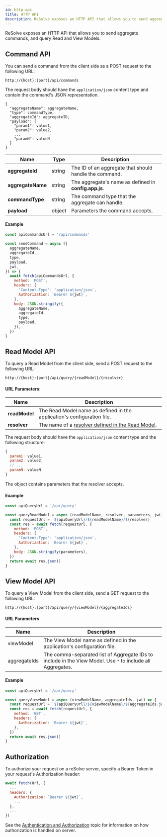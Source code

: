 ```yaml
---
id: http-api
title: HTTP API
description: ReSolve exposes an HTTP API that allows you to send aggregate commands, and query Read and View Models.
---
```


ReSolve exposes an HTTP API that allows you to send aggregate commands, and query Read and View Models.

## Command API

You can send a command from the client side as a POST request to the following URL:

```
http://{host}:{port}/api/commands
```

The request body should have the `application/json` content type and contain the command's JSON representation.

```
{
  "aggregateName": aggregateName,
  "type": commandType,
  "aggregateId": aggregateID,
  "payload": {
    "param1": value1,
    "param2": value2,
    ...
    "paramN": valueN
  }
}
```

| Name              | Type   | Description                                            |
| ----------------- | ------ | ------------------------------------------------------ |
| **aggregateId**   | string | The ID of an aggregate that should handle the command. |
| **aggregateName** | string | The aggregate's name as defined in **config.app.js**.  |
| **commandType**   | string | The command type that the aggregate can handle.        |
| **payload**       | object | Parameters the command accepts.                        |

#### Example

```js
const apiCommandsUrl = '/api/commands'

const sendCommand = async ({
  aggregateName,
  aggregateId,
  type,
  payload,
  jwt,
}) => {
  await fetch(apiCommandsUrl, {
    method: 'POST',
    headers: {
      'Content-Type': 'application/json',
      Authorization: `Bearer ${jwt}`,
    },
    body: JSON.stringify({
      aggregateName,
      aggregateId,
      type,
      payload,
    }),
  })
}
```

## Read Model API

To query a Read Model from the client side, send a POST request to the following URL:

```
http://{host}:{port}/api/query/{readModel}/{resolver}
```

#### URL Parameters:

| Name          | Description                                                             |
| ------------- | ----------------------------------------------------------------------- |
| **readModel** | The Read Model name as defined in the application's configuration file. |
| **resolver**  | The name of a [resolver defined in the Read Model](#resolvers).         |

The request body should have the `application/json` content type and the following structure:

```js
{
  param1: value1,
  param2: value2,
  // ...
  paramN: valueN
}
```

The object contains parameters that the resolver accepts.

#### Example

```js
const apiQueryUrl = '/api/query'

const queryReadModel = async (readModelName, resolver, parameters, jwt) => {
  const requestUrl = `${apiQueryUrl}/${readModelName}/${resolver}`
  const res = await fetch(requestUrl, {
    method: 'POST',
    headers: {
      'Content-Type': 'application/json',
      Authorization: `Bearer ${jwt}`,
    },
    body: JSON.stringify(parameters),
  })
  return await res.json()
}
```

## View Model API

To query a View Model from the client side, send a GET request to the following URL:

```
http://{host}:{port}/api/query/{viewModel}/{aggregateIds}
```

#### URL Parameters

| Name         | Description                                                                                                |
| ------------ | ---------------------------------------------------------------------------------------------------------- |
| viewModel    | The View Model name as defined in the application's configuration file.                                    |
| aggregateIds | The comma-separated list of Aggregate IDs to include in the View Model. Use `*` to include all Aggregates. |

#### Example

```js
const apiQueryUrl = '/api/query'

const queryViewModel = async (viewModelName, aggregateIds, jwt) => {
  const requestUrl = `${apiQueryUrl}/${viewModelName}/${aggregateIds.join(',')}`
  const res = await fetch(requestUrl, {
    method: 'GET',
    headers: {
      Authorization: `Bearer ${jwt}`,
    },
  })
  return await res.json()
}
```

## Authorization

To authorize your request on a reSolve server, specify a Bearer Token in your request's Authorization header:

```js
await fetch(Url, {
  ...
  headers: {
    Authorization: `Bearer ${jwt}`,
    ...
  },
  ...
})
```

See the [Authentication and Authorization](../../authentication-and-authorization.md) topic for information on how authorization is handled on server.
